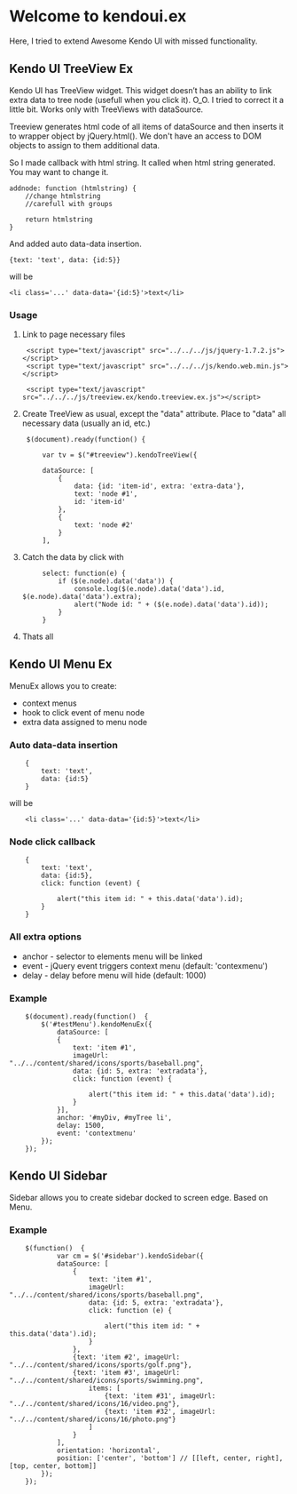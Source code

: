 # Welcome to kendoui.ex

Here, I tried to extend Awesome Kendo UI with missed functionality.

## Kendo UI TreeView Ex

Kendo UI has TreeView widget. This widget doesn’t has an ability to link extra data to tree node (usefull when you click it). O_O. 
I tried to correct it a little bit. Works only with TreeViews with dataSource.

Treeview generates html code of all items of dataSource and then inserts it to wrapper object by jQuery.html().
We don't have an access to DOM objects to assign to them additional data.

So I made callback with html string. It called when html string generated. You may want to change it.

	addnode: function (htmlstring) {
		//change htmlstring
		//carefull with groups

		return htmlstring
	}


And added auto data-data insertion.

	{text: 'text', data: {id:5}}

will be

	<li class='...' data-data='{id:5}'>text</li>


### Usage

1. Link to page necessary files

		<script type="text/javascript" src="../../../js/jquery-1.7.2.js"></script>
		<script type="text/javascript" src="../../../js/kendo.web.min.js"></script>

		<script type="text/javascript" src="../../../js/treeview.ex/kendo.treeview.ex.js"></script>

2. Create TreeView as usual, except the "data" attribute. Place to "data" all necessary data (usually an id, etc.)

		$(document).ready(function() {
	
			var tv = $("#treeview").kendoTreeView({
	
			dataSource: [
				{
					data: {id: 'item-id', extra: 'extra-data'},
					text: 'node #1',
					id: 'item-id'
				},
				{
					text: 'node #2'
				}
			],


3. Catch the data by click with

            select: function(e) {
                if ($(e.node).data('data')) {
                    console.log($(e.node).data('data').id, $(e.node).data('data').extra);
                    alert("Node id: " + ($(e.node).data('data').id));
                }
            }

4. Thats all

## Kendo UI Menu Ex

MenuEx allows you to create:
- context menus
- hook to click event of menu node
- extra data assigned to menu node

### Auto data-data insertion

		{
		    text: 'text',
		    data: {id:5}
		}

will be

		<li class='...' data-data='{id:5}'>text</li>

### Node click callback

		{
		    text: 'text',
		    data: {id:5},
            click: function (event) {

                alert("this item id: " + this.data('data').id);
            }
		}

### All extra options

- anchor - selector to elements menu will be linked
- event  - jQuery event triggers context menu (default: 'contexmenu')
- delay  - delay before menu will hide (default: 1000)

### Example

		$(document).ready(function()  {
			$('#testMenu').kendoMenuEx({
				dataSource: [
				{
					text: 'item #1',
					imageUrl: "../../content/shared/icons/sports/baseball.png",
					data: {id: 5, extra: 'extradata'},
                    click: function (event) {

                        alert("this item id: " + this.data('data').id);
                    }
				}],
                anchor: '#myDiv, #myTree li',
                delay: 1500,
                event: 'contextmenu'
		    });
	    });


## Kendo UI Sidebar

Sidebar allows you to create sidebar docked to screen edge. Based on Menu.

### Example

        $(function()  {
                var cm = $('#sidebar').kendoSidebar({
                dataSource: [
                    {
                        text: 'item #1',
                        imageUrl: "../../content/shared/icons/sports/baseball.png",
                        data: {id: 5, extra: 'extradata'},
                        click: function (e) {

                            alert("this item id: " + this.data('data').id);
                        }
                    },
                    {text: 'item #2', imageUrl: "../../content/shared/icons/sports/golf.png"},
                    {text: 'item #3', imageUrl: "../../content/shared/icons/sports/swimming.png",
                        items: [
                            {text: 'item #31', imageUrl: "../../content/shared/icons/16/video.png"},
                            {text: 'item #32', imageUrl: "../../content/shared/icons/16/photo.png"}
                        ]
                    }
                ],
                orientation: 'horizontal',
                position: ['center', 'bottom'] // [[left, center, right], [top, center, bottom]]
            });
        });